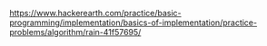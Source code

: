 https://www.hackerearth.com/practice/basic-programming/implementation/basics-of-implementation/practice-problems/algorithm/rain-41f57695/

